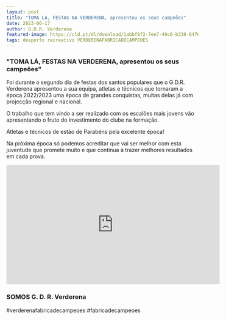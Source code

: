 ```yaml
---
layout: post
title: "TOMA LÁ, FESTAS NA VERDERENA, apresentou os seus campeões"
date: 2023-06-17
author: G.D.R. Verderena
featured-image: https://cld.pt/dl/download/1abbf8f2-7ee7-49c6-b330-64761c43c891/cartaz_santos_populares.jpg
tags: desporto recreativo VERDERENAFABRICADECAMPEOES
---
```


<H3>"TOMA LÁ, FESTAS NA VERDERENA, apresentou os seus campeões"</H3>
Foi durante o segundo dia de festas dos santos populares que o G.D.R. Verderena apresentou a sua equipa, atletas e técnicos que tornaram a época 2022/2023 uma época de grandes conquistas, muitas delas já com projecção regional e nacional.

O trabalho que tem vindo a ser realizado com os escalões mais jovens vão apresentando o fruto do investimento do clube na formação.

Atletas e técnicos de estão de Parabéns pela excelente época!

Na próxima época só podemos acreditar que vai ser melhor com esta juventude que promete muito e que continua a trazer melhores resultados em cada prova. 

<iframe src="https://www.facebook.com/plugins/video.php?height=314&href=https%3A%2F%2Fwww.facebook.com%2F100063477404805%2Fvideos%2F228955959943188%2F&show_text=false&width=560&t=0" width="560" height="314" style="border:none;overflow:hidden" scrolling="no" frameborder="0" allowfullscreen="true" allow="autoplay; clipboard-write; encrypted-media; picture-in-picture; web-share" allowFullScreen="true"></iframe>

<H3>SOMOS G. D. R. Verderena</H3>

#verderenafabricadecampeoes #fabricadecampeoes 
